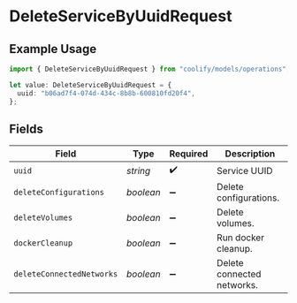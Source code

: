 # DeleteServiceByUuidRequest

## Example Usage

```typescript
import { DeleteServiceByUuidRequest } from "coolify/models/operations";

let value: DeleteServiceByUuidRequest = {
  uuid: "b06ad7f4-074d-434c-8b8b-600810fd20f4",
};
```

## Fields

| Field                      | Type                       | Required                   | Description                |
| -------------------------- | -------------------------- | -------------------------- | -------------------------- |
| `uuid`                     | *string*                   | :heavy_check_mark:         | Service UUID               |
| `deleteConfigurations`     | *boolean*                  | :heavy_minus_sign:         | Delete configurations.     |
| `deleteVolumes`            | *boolean*                  | :heavy_minus_sign:         | Delete volumes.            |
| `dockerCleanup`            | *boolean*                  | :heavy_minus_sign:         | Run docker cleanup.        |
| `deleteConnectedNetworks`  | *boolean*                  | :heavy_minus_sign:         | Delete connected networks. |